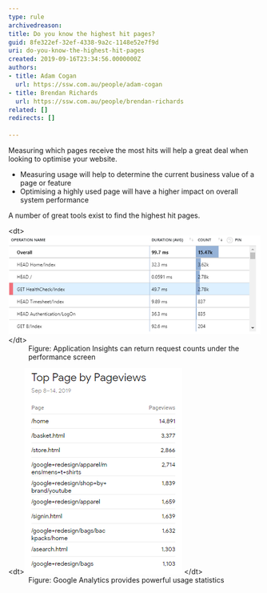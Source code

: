 ```yaml
---
type: rule
archivedreason: 
title: Do you know the highest hit pages?
guid: 8fe322ef-32ef-4338-9a2c-1148e52e7f9d
uri: do-you-know-the-highest-hit-pages
created: 2019-09-16T23:34:56.0000000Z
authors:
- title: Adam Cogan
  url: https://ssw.com.au/people/adam-cogan
- title: Brendan Richards
  url: https://ssw.com.au/people/brendan-richards
related: []
redirects: []

---
```


Measuring which pages receive the most hits will help a great deal when looking to optimise your website.

* Measuring usage will help to determine the current business value of a page or feature
* Optimising a highly used page will have a higher impact on overall system performance

A number of great tools exist to find the highest hit pages.

<!--endintro-->
<dl class="image">&lt;dt&gt;
      <img src="App-Insights-return-request.png" alt="App-Insights-return-request.png">&lt;/dt&gt;<dd>Figure: Application Insights can return request counts under the performance screen</dd></dl><dl class="image">&lt;dt&gt;<img src="GoogleAnalytics-Stats.png" alt="GoogleAnalytics-Stats.png"> &lt;/dt&gt;<dd>Figure: Google Analytics provides powerful usage statistics</dd></dl>
